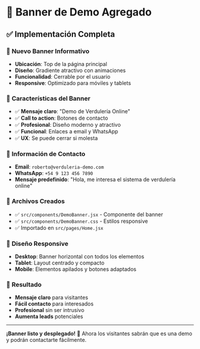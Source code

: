 # 🎯 Banner de Demo Agregado

## ✅ **Implementación Completa**

### 📱 **Nuevo Banner Informativo**
- **Ubicación**: Top de la página principal
- **Diseño**: Gradiente atractivo con animaciones
- **Funcionalidad**: Cerrable por el usuario
- **Responsive**: Optimizado para móviles y tablets

### 🎨 **Características del Banner**
- ✅ **Mensaje claro**: "Demo de Verdulería Online"
- ✅ **Call to action**: Botones de contacto
- ✅ **Profesional**: Diseño moderno y atractivo
- ✅ **Funcional**: Enlaces a email y WhatsApp
- ✅ **UX**: Se puede cerrar si molesta

### 📧 **Información de Contacto**
- **Email**: `roberto@verduleria-demo.com`
- **WhatsApp**: `+54 9 123 456 7890`
- **Mensaje predefinido**: "Hola, me interesa el sistema de verdulería online"

### 🎨 **Archivos Creados**
- ✅ `src/components/DemoBanner.jsx` - Componente del banner
- ✅ `src/components/DemoBanner.css` - Estilos responsive
- ✅ Importado en `src/pages/Home.jsx`

### 📱 **Diseño Responsive**
- **Desktop**: Banner horizontal con todos los elementos
- **Tablet**: Layout centrado y compacto
- **Mobile**: Elementos apilados y botones adaptados

### 🚀 **Resultado**
- **Mensaje claro** para visitantes
- **Fácil contacto** para interesados
- **Profesional** sin ser intrusivo
- **Aumenta leads** potenciales

---

**¡Banner listo y desplegado!** 🎉 
Ahora los visitantes sabrán que es una demo y podrán contactarte fácilmente.
